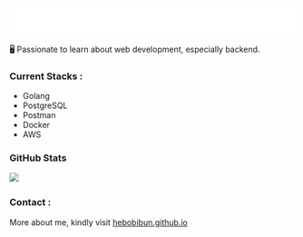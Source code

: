 <a href="#">
  <img src="assets/hey.svg" onclick="" alt=":wave: Hey, I'm Muhammad Habibullah"/>
</a>

🖥️ Passionate to learn about web development, especially backend.

### Current Stacks :

- Golang
- PostgreSQL
- Postman
- Docker
- AWS

### GitHub Stats

![](https://github-readme-streak-stats.herokuapp.com/?user=hebobibun&theme=algolia&hide_border=false)<br/>

### Contact :

More about me, kindly visit [hebobibun.github.io](https://hebobibun.github.io)
